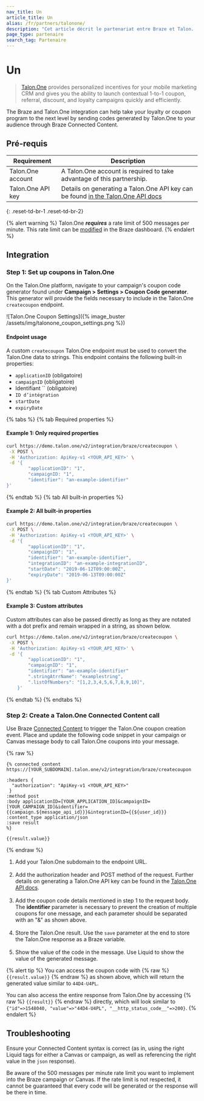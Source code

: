 ```yaml
---
nav_title: Un
article_title: Un
alias: /fr/partners/talonone/
description: "Cet article décrit le partenariat entre Braze et Talon. , un moteur de promotion qui vous permet de lancer rapidement et efficacement des campagnes contextuelles de coupon, de recommandation, de rabais et de fidélisation."
page_type: partenaire
search_tag: Partenaire
---
```


# Un

> [Talon.One](https://talon.one/) provides personalized incentives for your mobile marketing CRM and gives you the ability to launch contextual 1-to-1 coupon, referral, discount, and loyalty campaigns quickly and efficiently.

The Braze and Talon.One integration can help take your loyalty or coupon program to the next level by sending codes generated by Talon.One to your audience through Braze Connected Content.

## Pré-requis

| Requirement       | Description                                                                                                                                       |
| ----------------- | ------------------------------------------------------------------------------------------------------------------------------------------------- |
| Talon.One account | A Talon.One account is required to take advantage of this partnership.                                                                            |
| Talon.One API key | Details on generating a Talon.One API key can be found [in the Talon.One API docs](https://docs.talon.one/management-api/#section/Authentication) |
{: .reset-td-br-1 .reset-td-br-2}

{% alert warning %}
Talon.One **_requires_** a rate limit of 500 messages per minute. This rate limit can be [modified]({{site.baseurl}}/user_guide/engagement_tools/campaigns/testing_and_more/rate-limiting/#delivery-speed-rate-limiting) in the Braze dashboard.
{% endalert %}

## Integration

### Step 1: Set up coupons in Talon.One

On the Talon.One platform, navigate to your campaign's coupon code generator found under **Campaign > Settings > Coupon Code generator**. This generator will provide the fields necessary to include in the Talon.One `createcoupon` endpoint.

![Talon.One Coupon Settings]({% image_buster /assets/img/talonone_coupon_settings.png %})

#### Endpoint usage

A custom `createcoupon` Talon.One endpoint must be used to convert the Talon.One data to strings. This endpoint contains the following built-in properties:

- `applicationID` (obligatoire)
- `campaignID` (obligatoire)
- Identifiant `` (obligatoire)
- `ID d’intégration`
- `startDate`
- `expiryDate`

{% tabs %}
{% tab Required properties %}
#### Example 1: Only required properties

```bash
curl https://demo.talon.one/v2/integration/braze/createcoupon \
 -X POST \
 -H 'Authorization: ApiKey-v1 <YOUR_API_KEY>' \
 -d '{
        "applicationID": "1",
        "campaignID: "1",
        "identifier": "an-example-identifier"
}'
```
{% endtab %}
{% tab All built-in properties %}
#### Example 2: All built-in properties

```bash
curl https://demo.talon.one/v2/integration/braze/createcoupon \
 -X POST \
 -H 'Authorization: ApiKey-v1 <YOUR_API_KEY>' \
 -d '{
        "applicationID": "1",
        "campaignID": "1",
        "identifier": "an-example-identifier",
        "integrationID": "an-example-integrationID",
        "startDate": "2019-06-12T09:00:00Z",
        "expiryDate": "2019-06-13T09:00:00Z"
}'
```
{% endtab %}
{% tab Custom Attributes %}
#### Example 3: Custom attributes

Custom attributes can also be passed directly as long as they are notated with a dot prefix and remain wrapped in a string, as shown below.

```bash
curl https://demo.talon.one/v2/integration/braze/createcoupon \
 -X POST \
 -H 'Authorization: ApiKey-v1 <YOUR_API_KEY>' \
 -d '{
        "applicationID": "1",
        "campaignID": "1",
        "identifier": "an-example-identifier"
        ".stringAtrrName": "examplestring",
        ".listOfNumbers": "[1,2,3,4,5,6,7,8,9,10]",
    }'
```
{% endtab %}
{% endtabs %}

### Step 2: Create a Talon.One Connected Content call

Use Braze [Connected Content]({{site.baseurl}}/user_guide/personalization_and_dynamic_content/connected_content/about_connected_content/) to trigger the Talon.One coupon creation event. Place and update the following code snippet in your campaign or Canvas message body to call Talon.One coupons into your message.

{% raw %}
```liquid
{% connected_content https://[YOUR_SUBDOMAIN].talon.one/v2/integration/braze/createcoupon

:headers {
  "authorization": "ApiKey-v1 <YOUR_API_KEY>"
 } 
:method post 
:body applicationID=[YOUR_APPLICATION_ID]&campaignID=[YOUR_CAMPAIGN_ID]&identifier={{campaign.${message_api_id}}}&integrationID={{${user_id}}}
:content_type application/json 
:save result
%}

{{result.value}}
```
{% endraw %}

1. Add your Talon.One subdomain to the endpoint URL.<br><br>
2. Add the authorization header and POST method of the request. Further details on generating a Talon.One API key can be found in the [Talon.One API docs](https://docs.talon.one/management-api/#section/Authentication).<br><br>
3. Add the coupon code details mentioned in step 1 to the request body. The **identifier** parameter is necessary to prevent the creation of multiple coupons for one message, and each parameter should be separated with an "&" as shown above.<br><br>
4. Store the Talon.One result. Use the `save` parameter at the end to store the Talon.One response as a Braze variable. <br><br>
5. Show the value of the code in the message. Use Liquid to show the value of the generated message.

{% alert tip %}
You can access the coupon code with {% raw %} `{{result.value}}` {% endraw %} as shown above, which will return the generated value similar to `44D4-U4PL`.

You can also access the entire response from Talon.One by accessing {% raw %} `{{result}}` {% endraw %} directly, which will look similar to `{"id"=>1548040, "value"=>"44D4-U4PL", "__http_status_code__"=>200}`.
{% endalert %}

## Troubleshooting

Ensure your Connected Content syntax is correct (as in, using the right Liquid tags for either a Canvas or campaign, as well as referencing the right value in the `json` response).

Be aware of the 500 messages per minute rate limit you want to implement into the Braze campaign or Canvas. If the rate limit is not respected, it cannot be guaranteed that every code will be generated or the response will be there in time.
